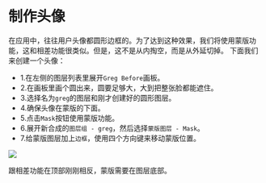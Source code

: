 # 制作头像

在应用中，往往用户头像都圆形边框的。为了达到这种效果，我们将使用蒙版功能，这和相差功能很类似。但是，这不是从内掏空，而是从外延切掉。
下面我们来创建一个头像：

+ 1.在左侧的图层列表里展开`Greg Before`画板。
+ 2.在画板里画个圆出来，圆要足够大，大到把整张脸都能遮住。
+ 3.选择名为`greg`的图层和刚才创建好的圆形图层。
+ 4.确保头像在蒙版的下面。
+ 5.点击`Mask`按钮使用蒙版功能。
+ 6.展开新合成的`图层组 - greg`，然后选择`蒙版图层 - Mask`。
+ 7.给蒙版图层加上`边框`，使用四个方向键来移动蒙版位置。

![](https://koenig-media.raywenderlich.com/uploads/2015/10/greg-mask.gif)

跟相差功能在顶部刚刚相反，蒙版需要在图层底部。